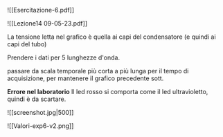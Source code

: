 ![[Esercitazione-6.pdf]]

![[Lezione14 09-05-23.pdf]]

La tensione letta nel grafico è quella ai capi del condensatore (e quindi ai capi del tubo)

  

Prendere i dati per 5 lunghezze d'onda. 

  

passare da scala temporale più corta a più lunga per il tempo di acquisizione, per mantenere il grafico precedente sott. 

  

**Errore nel laboratorio** Il led rosso si comporta come il led ultravioletto, quindi è da scartare. 

  ![[screenshot.jpg|500]]

![[Valori-exp6-v2.png]]